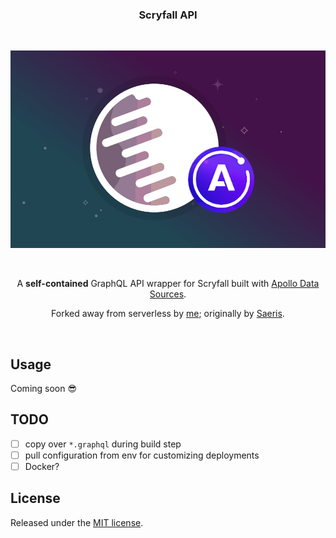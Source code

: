 <h3 align="center" style="text-align: center;">Scryfall API</h1>
<br />
<p align="center">
  <img width="600" src="assets/scryfall-apollo.png" />
</p>
<br />
<p align="center">A <strong>self-contained</strong> GraphQL API wrapper for Scryfall built with <a href="https://www.apollographql.com/docs/apollo-server/features/data-sources.html">Apollo Data Sources</a>.</p>
<p align="center">Forked away from serverless by <a href="https://github.com/superhawk610">me</a>; originally by <a href="https://github.com/Saeris/Scryfall-API">Saeris</a>.</p>
<br />

## Usage

Coming soon :sunglasses:

## TODO

- [ ] copy over `*.graphql` during build step
- [ ] pull configuration from env for customizing deployments
- [ ] Docker?

## License

Released under the [MIT license](https://github.com/Saeris/Scryfall-API/blob/master/LICENSE.md).
